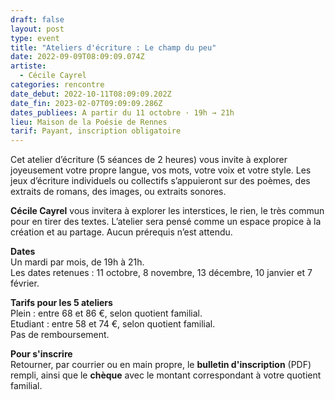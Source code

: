 ```yaml
---
draft: false
layout: post
type: event
title: "Ateliers d'écriture : Le champ du peu"
date: 2022-09-09T08:09:09.074Z
artiste:
  - Cécile Cayrel
categories: rencontre
date_debut: 2022-10-11T08:09:09.202Z
date_fin: 2023-02-07T09:09:09.286Z
dates_publiees: A partir du 11 octobre · 19h → 21h
lieu: Maison de la Poésie de Rennes
tarif: Payant, inscription obligatoire
---
```

Cet atelier d’écriture (5 séances de 2 heures) vous invite à explorer joyeusement votre propre langue, vos mots, votre voix et votre style. Les jeux d’écriture individuels ou collectifs s’appuieront sur des poèmes, des extraits de romans, des images, ou extraits sonores. 

**Cécile Cayrel** vous invitera à explorer les interstices, le rien, le très commun pour en tirer des textes. L’atelier sera pensé comme un espace propice à la création et au partage. Aucun prérequis n’est attendu.

**Dates**\
Un mardi par mois, de 19h à 21h.\
Les dates retenues : 11 octobre, 8 novembre, 13 décembre, 10 janvier et 7 février.

**Tarifs pour les 5 ateliers**\
Plein : entre 68 et 86 €, selon quotient familial.\
Etudiant : entre 58 et 74 €, selon quotient familial.\
Pas de remboursement.

**Pour s'inscrire**\
Retourner, par courrier ou en main propre, le **bulletin d'inscription** (PDF) rempli, ainsi que le **chèque** avec le montant correspondant à votre quotient familial.